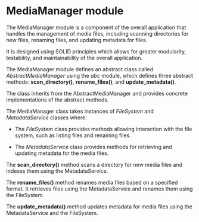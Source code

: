 # MediaManager module

The MediaManager module is a component of the overall application that handles the management of media files, including scanning directories for new files, renaming files, and updating metadata for files.

It is designed using SOLID principles which allows for greater modularity, testability, and maintainability of the overall application.

The MediaManager module defines an abstract class called *AbstractMediaManager* using the *abc* module, which defines three abstract methods: **scan_directory()**, **rename_files()**, and **update_metadata()**.

The class inherits from the AbstractMediaManager and provides concrete implementations of the abstract methods.

The MediaManager class takes instances of *FileSystem* and *MetadataService* classes where:

- The *FileSystem* class provides methods allowing interaction with the file system, such as listing files and renaming files.

- The *MetadataService* class provides methods for retrieving and updating metadata for the media files.

The **scan_directory()** method scans a directory for new media files and indexes them using the MetadataService.

The **rename_files()** method renames media files based on a specified format. It retrieves files using the MetadataService and renames them using the FileSystem.

The **update_metadata()** method updates metadata for media files using the MetadataService and the FileSystem.